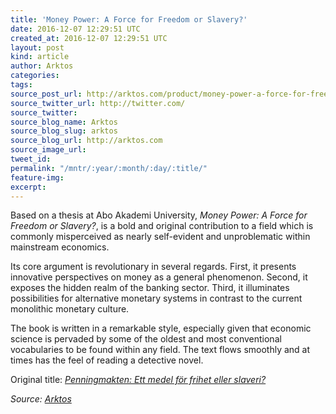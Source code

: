 ```yaml
---
title: 'Money Power: A Force for Freedom or Slavery?'
date: 2016-12-07 12:29:51 UTC
created_at: 2016-12-07 12:29:51 UTC
layout: post
kind: article
author: Arktos
categories: 
tags: 
source_post_url: http://arktos.com/product/money-power-a-force-for-freedom-or-slavery/
source_twitter_url: http://twitter.com/
source_twitter: 
source_blog_name: Arktos
source_blog_slug: arktos
source_blog_url: http://arktos.com
source_image_url: 
tweet_id: 
permalink: "/mntr/:year/:month/:day/:title/"
feature-img: 
excerpt: 
---
```

<p>Based on a thesis at Abo Akademi University, <em>Money Power: A Force for Freedom or Slavery?</em>, is a bold and original contribution to a field which is commonly misperceived as nearly self-evident and unproblematic within mainstream economics.</p>
<p>Its core argument is revolutionary in several regards. First, it presents innovative perspectives on money as a general phenomenon. Second, it exposes the hidden realm of the banking sector. Third, it illuminates possibilities for alternative monetary systems in contrast to the current monolithic monetary culture.</p>
<p>The book is written in a remarkable style, especially given that economic science is pervaded by some of the oldest and most conventional vocabularies to be found within any field. The text flows smoothly and at times has the feel of reading a detective novel.</p>
<p>Original title: <a href="http://arktos.com/product/penningmakten-ett-medel-for-frihet-eller-slaveri/"><em>Penningmakten: Ett medel för frihet eller slaveri<em>?</em></em></a></p><div class="">
    <i>Source: <a href="http://arktos.com">Arktos</a></i>
</div>
